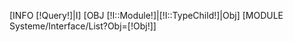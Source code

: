 [INFO [!Query!]|I]
[OBJ [!I::Module!]|[!I::TypeChild!]|Obj]
[MODULE Systeme/Interface/List?Obj=[!Obj!]]
